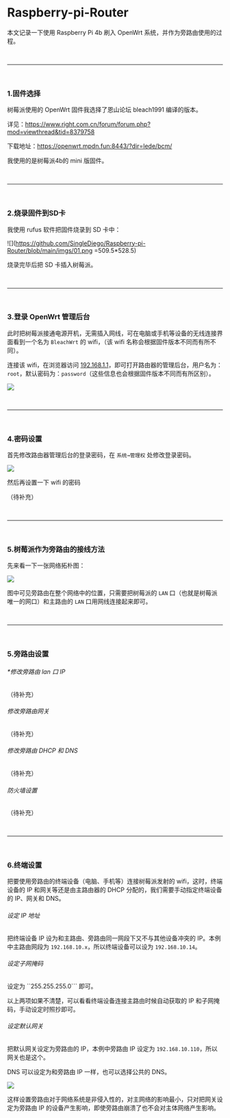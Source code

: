 # Raspberry-pi-Router

本文记录一下使用 Raspberry Pi 4b 刷入 OpenWrt 系统，并作为旁路由使用的过程。

<br>
<hr>
<br>

### 1.固件选择

树莓派使用的 OpenWrt 固件我选择了恩山论坛 bleach1991 编译的版本。

详见：https://www.right.com.cn/forum/forum.php?mod=viewthread&tid=8379758

下载地址：https://openwrt.mpdn.fun:8443/?dir=lede/bcm/

我使用的是树莓派4b的 mini 版固件。

<br>
<hr>
<br>

### 2.烧录固件到SD卡

我使用 rufus 软件把固件烧录到 SD 卡中：

![](https://github.com/SingleDiego/Raspberry-pi-Router/blob/main/imgs/01.png =509.5*528.5)

烧录完毕后把 SD 卡插入树莓派。

<br>
<hr>
<br>

### 3.登录 OpenWrt 管理后台

此时把树莓派接通电源开机，无需插入网线，可在电脑或手机等设备的无线连接界面看到一个名为 ``BleachWrt`` 的 wifi，（该 wifi 名称会根据固件版本不同而有所不同）。

连接该 wifi，在浏览器访问 [192.168.1.1](192.168.1.1)，即可打开路由器的管理后台，用户名为：``root``，默认密码为：``password``（这些信息也会根据固件版本不同而有所区别）。

![](https://github.com/SingleDiego/Raspberry-pi-Router/blob/main/imgs/02.png)

<br>
<hr>
<br>

### 4.密码设置

首先修改路由器管理后台的登录密码，在 ``系统→管理权`` 处修改登录密码。

![](https://github.com/SingleDiego/Raspberry-pi-Router/blob/main/imgs/03.png)

然后再设置一下 wifi 的密码

（待补充）

<br>
<hr>
<br>

### 5.树莓派作为旁路由的接线方法

先来看一下一张网络拓朴图：

![](https://github.com/SingleDiego/Raspberry-pi-Router/blob/main/imgs/04.png)

图中可见旁路由在整个网络中的位置，只需要把树莓派的 ``LAN`` 口（也就是树莓派唯一的网口）和主路由的 ``LAN`` 口用网线连接起来即可。

<br>
<hr>
<br>

### 5.旁路由设置

###### *修改旁路由 lan 口 IP

（待补充）

###### 修改旁路由网关

（待补充）

###### 修改旁路由 DHCP 和 DNS

（待补充）

###### 防火墙设置

（待补充）

<br>
<hr>
<br>

### 6.终端设置

把要使用旁路由的终端设备（电脑、手机等）连接树莓派发射的 wifi，这时，终端设备的 IP 和网关等还是由主路由器的 DHCP 分配的，我们需要手动指定终端设备的 IP、网关和 DNS。

###### 设定 IP 地址

把终端设备 IP 设为和主路由、旁路由同一网段下又不与其他设备冲突的 IP。本例中主路由网段为 ``192.168.10.x``，所以终端设备可以设为 ``192.168.10.14``。

###### 设定子网掩码

设定为 ``255.255.255.0``` 即可。

以上两项如果不清楚，可以看看终端设备连接主路由时候自动获取的 IP 和子网掩码，手动设定时照抄即可。

###### 设定默认网关

把默认网关设定为旁路由的 IP，本例中旁路由 IP 设定为 ``192.168.10.110``，所以网关也是这个。

DNS 可以设定为和旁路由 IP 一样，也可以选择公共的 DNS。

![](https://github.com/SingleDiego/Raspberry-pi-Router/blob/main/imgs/05.png)

这样设置旁路由对于网络系统是非侵入性的，对主网络的影响最小，只对把网关设定为旁路由 IP 的设备产生影响，即使旁路由崩溃了也不会对主体网络产生影响。


